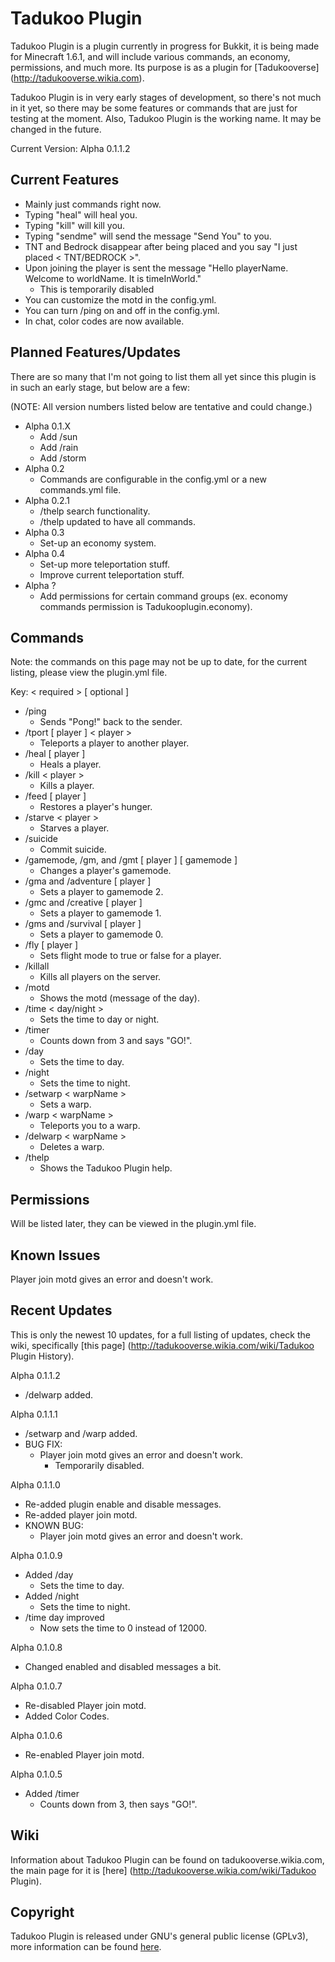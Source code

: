 Tadukoo Plugin
==============

Tadukoo Plugin is a plugin currently in progress for Bukkit, it is being made
for Minecraft 1.6.1, and will include various commands, an economy, permissions,
and much more. Its purpose is as a plugin for [Tadukooverse] (http://tadukooverse.wikia.com).

Tadukoo Plugin is in very early stages of development, so there's not much in it yet, so there may be some 
features or commands that are just for testing at the moment. Also, Tadukoo Plugin is the working name.
It may be changed in the future.

Current Version: Alpha 0.1.1.2

Current Features
----------------
* Mainly just commands right now.
* Typing "heal" will heal you.
* Typing "kill" will kill you.
* Typing "sendme" will send the message "Send You" to you.
* TNT and Bedrock disappear after being placed and you say "I just placed < TNT/BEDROCK >".
* Upon joining the player is sent the message "Hello playerName. Welcome to worldName. It is timeInWorld."
    * This is temporarily disabled
* You can customize the motd in the config.yml.
* You can turn /ping on and off in the config.yml.
* In chat, color codes are now available.

Planned Features/Updates
------------------------
There are so many that I'm not going to list them all yet since this plugin is in such an early stage, but below are a few:

(NOTE: All version numbers listed below are tentative and could change.)
* Alpha 0.1.X
    * Add /sun
    * Add /rain
    * Add /storm
* Alpha 0.2
    * Commands are configurable in the config.yml or a new commands.yml file.
* Alpha 0.2.1
    * /thelp search functionality.
    * /thelp updated to have all commands.
* Alpha 0.3
    * Set-up an economy system.
* Alpha 0.4
    * Set-up more teleportation stuff.
	* Improve current teleportation stuff.
* Alpha ?
    * Add permissions for certain command groups (ex. economy commands permission is Tadukooplugin.economy).

Commands
--------
Note: the commands on this page may not be up to date, for the current listing, please view the plugin.yml file.

Key:
  < required > [ optional ]

* /ping
    * Sends "Pong!" back to the sender.
* /tport [ player ] < player >
    * Teleports a player to another player.
* /heal [ player ]
    * Heals a player.
* /kill < player >
    * Kills a player.
* /feed [ player ]
    * Restores a player's hunger.
* /starve < player >
    * Starves a player.
* /suicide
    * Commit suicide.
* /gamemode, /gm, and /gmt [ player ] [ gamemode ]
    * Changes a player's gamemode.
* /gma and /adventure [ player ]
    * Sets a player to gamemode 2.
* /gmc and /creative [ player ]
    * Sets a player to gamemode 1.
* /gms and /survival [ player ]
    * Sets a player to gamemode 0.
* /fly [ player ]
    * Sets flight mode to true or false for a player.
* /killall
    * Kills all players on the server.
* /motd
    * Shows the motd (message of the day).
* /time < day/night >
    * Sets the time to day or night.
* /timer
    * Counts down from 3 and says "GO!".
* /day
    * Sets the time to day.
* /night
    * Sets the time to night.
* /setwarp < warpName >
    * Sets a warp.
* /warp < warpName >
    * Teleports you to a warp.
* /delwarp < warpName >
    * Deletes a warp.
* /thelp
    * Shows the Tadukoo Plugin help.

Permissions
-----------
Will be listed later, they can be viewed in the plugin.yml file.

Known Issues
------------
Player join motd gives an error and doesn't work.

Recent Updates
--------------
This is only the newest 10 updates, for a full listing of updates, check the wiki, specifically
 [this page] (http://tadukooverse.wikia.com/wiki/Tadukoo Plugin History).

Alpha 0.1.1.2
* /delwarp added.
 
Alpha 0.1.1.1
* /setwarp and /warp added.
* BUG FIX:
   * Player join motd gives an error and doesn't work.
       * Temporarily disabled.
 
Alpha 0.1.1.0
* Re-added plugin enable and disable messages.
* Re-added player join motd.
* KNOWN BUG:
   * Player join motd gives an error and doesn't work.

Alpha 0.1.0.9
* Added /day
    * Sets the time to day.
* Added /night
    * Sets the time to night.
* /time day improved
    * Now sets the time to 0 instead of 12000.

Alpha 0.1.0.8
* Changed enabled and disabled messages a bit.

Alpha 0.1.0.7
* Re-disabled Player join motd.
* Added Color Codes.

Alpha 0.1.0.6
* Re-enabled Player join motd.

Alpha 0.1.0.5
* Added /timer
    * Counts down from 3, then says "GO!".

Wiki
----
Information about Tadukoo Plugin can be found on tadukooverse.wikia.com, the main page for it is [here] (http://tadukooverse.wikia.com/wiki/Tadukoo Plugin).

Copyright
---------

Tadukoo Plugin is released under GNU's general public license (GPLv3), 
more information can be found [here](http://www.gnu.org/licenses/gpl.html).
